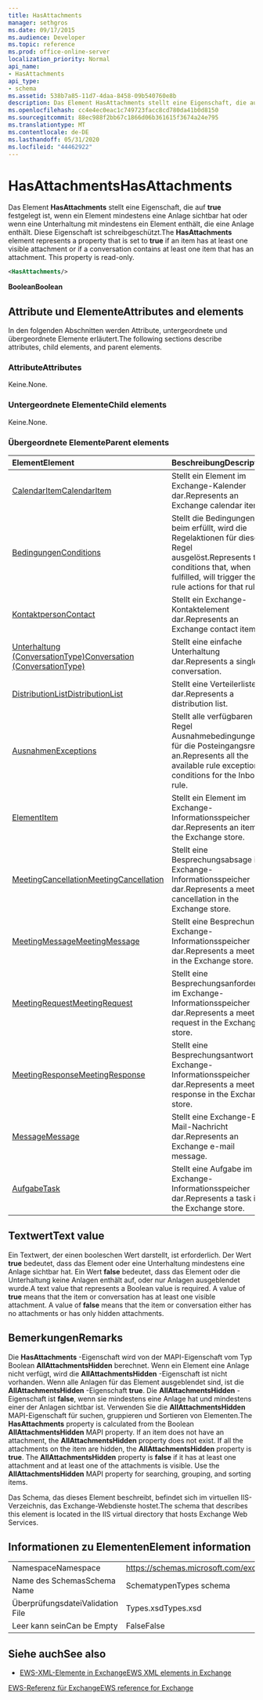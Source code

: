 ```yaml
---
title: HasAttachments
manager: sethgros
ms.date: 09/17/2015
ms.audience: Developer
ms.topic: reference
ms.prod: office-online-server
localization_priority: Normal
api_name:
- HasAttachments
api_type:
- schema
ms.assetid: 538b7a85-11d7-4daa-8458-09b540760e8b
description: Das Element HasAttachments stellt eine Eigenschaft, die auf true festgelegt ist, wenn ein Element mindestens eine Anlage sichtbar hat oder wenn eine Unterhaltung mit mindestens ein Element enthält, die eine Anlage enthält. Diese Eigenschaft ist schreibgeschützt.
ms.openlocfilehash: cc4e4ec0eac1c749723facc8cd780da41b0d8150
ms.sourcegitcommit: 88ec988f2bb67c1866d06b361615f3674a24e795
ms.translationtype: MT
ms.contentlocale: de-DE
ms.lasthandoff: 05/31/2020
ms.locfileid: "44462922"
---
```

# <a name="hasattachments"></a><span data-ttu-id="9b93f-104">HasAttachments</span><span class="sxs-lookup"><span data-stu-id="9b93f-104">HasAttachments</span></span>

<span data-ttu-id="9b93f-p102">Das Element **HasAttachments** stellt eine Eigenschaft, die auf **true** festgelegt ist, wenn ein Element mindestens eine Anlage sichtbar hat oder wenn eine Unterhaltung mit mindestens ein Element enthält, die eine Anlage enthält. Diese Eigenschaft ist schreibgeschützt.</span><span class="sxs-lookup"><span data-stu-id="9b93f-p102">The **HasAttachments** element represents a property that is set to **true** if an item has at least one visible attachment or if a conversation contains at least one item that has an attachment. This property is read-only.</span></span> 
  
```XML
<HasAttachments/>
```

 <span data-ttu-id="9b93f-107">**Boolean**</span><span class="sxs-lookup"><span data-stu-id="9b93f-107">**Boolean**</span></span>
## <a name="attributes-and-elements"></a><span data-ttu-id="9b93f-108">Attribute und Elemente</span><span class="sxs-lookup"><span data-stu-id="9b93f-108">Attributes and elements</span></span>

<span data-ttu-id="9b93f-109">In den folgenden Abschnitten werden Attribute, untergeordnete und übergeordnete Elemente erläutert.</span><span class="sxs-lookup"><span data-stu-id="9b93f-109">The following sections describe attributes, child elements, and parent elements.</span></span>
  
### <a name="attributes"></a><span data-ttu-id="9b93f-110">Attribute</span><span class="sxs-lookup"><span data-stu-id="9b93f-110">Attributes</span></span>

<span data-ttu-id="9b93f-111">Keine.</span><span class="sxs-lookup"><span data-stu-id="9b93f-111">None.</span></span>
  
### <a name="child-elements"></a><span data-ttu-id="9b93f-112">Untergeordnete Elemente</span><span class="sxs-lookup"><span data-stu-id="9b93f-112">Child elements</span></span>

<span data-ttu-id="9b93f-113">Keine.</span><span class="sxs-lookup"><span data-stu-id="9b93f-113">None.</span></span>
  
### <a name="parent-elements"></a><span data-ttu-id="9b93f-114">Übergeordnete Elemente</span><span class="sxs-lookup"><span data-stu-id="9b93f-114">Parent elements</span></span>

|<span data-ttu-id="9b93f-115">**Element**</span><span class="sxs-lookup"><span data-stu-id="9b93f-115">**Element**</span></span>|<span data-ttu-id="9b93f-116">**Beschreibung**</span><span class="sxs-lookup"><span data-stu-id="9b93f-116">**Description**</span></span>|
|:-----|:-----|
|[<span data-ttu-id="9b93f-117">CalendarItem</span><span class="sxs-lookup"><span data-stu-id="9b93f-117">CalendarItem</span></span>](calendaritem.md) <br/> |<span data-ttu-id="9b93f-118">Stellt ein Element im Exchange-Kalender dar.</span><span class="sxs-lookup"><span data-stu-id="9b93f-118">Represents an Exchange calendar item.</span></span>  <br/> |
|[<span data-ttu-id="9b93f-119">Bedingungen</span><span class="sxs-lookup"><span data-stu-id="9b93f-119">Conditions</span></span>](conditions.md) <br/> |<span data-ttu-id="9b93f-120">Stellt die Bedingungen, die beim erfüllt, wird die Regelaktionen für diese Regel ausgelöst.</span><span class="sxs-lookup"><span data-stu-id="9b93f-120">Represents the conditions that, when fulfilled, will trigger the rule actions for that rule.</span></span>  <br/> |
|[<span data-ttu-id="9b93f-121">Kontaktperson</span><span class="sxs-lookup"><span data-stu-id="9b93f-121">Contact</span></span>](contact.md) <br/> |<span data-ttu-id="9b93f-122">Stellt ein Exchange-Kontaktelement dar.</span><span class="sxs-lookup"><span data-stu-id="9b93f-122">Represents an Exchange contact item.</span></span>  <br/> |
|[<span data-ttu-id="9b93f-123">Unterhaltung (ConversationType)</span><span class="sxs-lookup"><span data-stu-id="9b93f-123">Conversation (ConversationType)</span></span>](conversation-conversationtype.md) <br/> |<span data-ttu-id="9b93f-124">Stellt eine einfache Unterhaltung dar.</span><span class="sxs-lookup"><span data-stu-id="9b93f-124">Represents a single conversation.</span></span>  <br/> |
|[<span data-ttu-id="9b93f-125">DistributionList</span><span class="sxs-lookup"><span data-stu-id="9b93f-125">DistributionList</span></span>](distributionlist.md) <br/> |<span data-ttu-id="9b93f-126">Stellt eine Verteilerliste dar.</span><span class="sxs-lookup"><span data-stu-id="9b93f-126">Represents a distribution list.</span></span>  <br/> |
|[<span data-ttu-id="9b93f-127">Ausnahmen</span><span class="sxs-lookup"><span data-stu-id="9b93f-127">Exceptions</span></span>](exceptions.md) <br/> |<span data-ttu-id="9b93f-128">Stellt alle verfügbaren Regel Ausnahmebedingungen für die Posteingangsregel an.</span><span class="sxs-lookup"><span data-stu-id="9b93f-128">Represents all the available rule exception conditions for the Inbox rule.</span></span>  <br/> |
|[<span data-ttu-id="9b93f-129">Element</span><span class="sxs-lookup"><span data-stu-id="9b93f-129">Item</span></span>](item.md) <br/> |<span data-ttu-id="9b93f-130">Stellt ein Element im Exchange-Informationsspeicher dar.</span><span class="sxs-lookup"><span data-stu-id="9b93f-130">Represents an item in the Exchange store.</span></span>  <br/> |
|[<span data-ttu-id="9b93f-131">MeetingCancellation</span><span class="sxs-lookup"><span data-stu-id="9b93f-131">MeetingCancellation</span></span>](meetingcancellation.md) <br/> |<span data-ttu-id="9b93f-132">Stellt eine Besprechungsabsage im Exchange-Informationsspeicher dar.</span><span class="sxs-lookup"><span data-stu-id="9b93f-132">Represents a meeting cancellation in the Exchange store.</span></span>  <br/> |
|[<span data-ttu-id="9b93f-133">MeetingMessage</span><span class="sxs-lookup"><span data-stu-id="9b93f-133">MeetingMessage</span></span>](meetingmessage.md) <br/> |<span data-ttu-id="9b93f-134">Stellt eine Besprechung im Exchange-Informationsspeicher dar.</span><span class="sxs-lookup"><span data-stu-id="9b93f-134">Represents a meeting in the Exchange store.</span></span>  <br/> |
|[<span data-ttu-id="9b93f-135">MeetingRequest</span><span class="sxs-lookup"><span data-stu-id="9b93f-135">MeetingRequest</span></span>](meetingrequest.md) <br/> |<span data-ttu-id="9b93f-136">Stellt eine Besprechungsanforderung im Exchange-Informationsspeicher dar.</span><span class="sxs-lookup"><span data-stu-id="9b93f-136">Represents a meeting request in the Exchange store.</span></span>  <br/> |
|[<span data-ttu-id="9b93f-137">MeetingResponse</span><span class="sxs-lookup"><span data-stu-id="9b93f-137">MeetingResponse</span></span>](meetingresponse.md) <br/> |<span data-ttu-id="9b93f-138">Stellt eine Besprechungsantwort im Exchange-Informationsspeicher dar.</span><span class="sxs-lookup"><span data-stu-id="9b93f-138">Represents a meeting response in the Exchange store.</span></span>  <br/> |
|[<span data-ttu-id="9b93f-139">Message</span><span class="sxs-lookup"><span data-stu-id="9b93f-139">Message</span></span>](message-ex15websvcsotherref.md) <br/> |<span data-ttu-id="9b93f-140">Stellt eine Exchange-E-Mail-Nachricht dar.</span><span class="sxs-lookup"><span data-stu-id="9b93f-140">Represents an Exchange e-mail message.</span></span>  <br/> |
|[<span data-ttu-id="9b93f-141">Aufgabe</span><span class="sxs-lookup"><span data-stu-id="9b93f-141">Task</span></span>](task.md) <br/> |<span data-ttu-id="9b93f-142">Stellt eine Aufgabe im Exchange-Informationsspeicher dar.</span><span class="sxs-lookup"><span data-stu-id="9b93f-142">Represents a task in the Exchange store.</span></span>  <br/> |
   
## <a name="text-value"></a><span data-ttu-id="9b93f-143">Textwert</span><span class="sxs-lookup"><span data-stu-id="9b93f-143">Text value</span></span>

<span data-ttu-id="9b93f-p103">Ein Textwert, der einen booleschen Wert darstellt, ist erforderlich. Der Wert **true** bedeutet, dass das Element oder eine Unterhaltung mindestens eine Anlage sichtbar hat. Ein Wert **false** bedeutet, dass das Element oder die Unterhaltung keine Anlagen enthält auf, oder nur Anlagen ausgeblendet wurde.</span><span class="sxs-lookup"><span data-stu-id="9b93f-p103">A text value that represents a Boolean value is required. A value of **true** means that the item or conversation has at least one visible attachment. A value of **false** means that the item or conversation either has no attachments or has only hidden attachments.</span></span> 
  
## <a name="remarks"></a><span data-ttu-id="9b93f-147">Bemerkungen</span><span class="sxs-lookup"><span data-stu-id="9b93f-147">Remarks</span></span>

<span data-ttu-id="9b93f-p104">Die **HasAttachments** -Eigenschaft wird von der MAPI-Eigenschaft vom Typ Boolean **AllAttachmentsHidden** berechnet. Wenn ein Element eine Anlage nicht verfügt, wird die **AllAttachmentsHidden** -Eigenschaft ist nicht vorhanden. Wenn alle Anlagen für das Element ausgeblendet sind, ist die **AllAttachmentsHidden** -Eigenschaft **true**. Die **AllAttachmentsHidden** -Eigenschaft ist **false**, wenn sie mindestens eine Anlage hat und mindestens einer der Anlagen sichtbar ist. Verwenden Sie die **AllAttachmentsHidden** MAPI-Eigenschaft für suchen, gruppieren und Sortieren von Elementen.</span><span class="sxs-lookup"><span data-stu-id="9b93f-p104">The **HasAttachments** property is calculated from the Boolean **AllAttachmentsHidden** MAPI property. If an item does not have an attachment, the **AllAttachmentsHidden** property does not exist. If all the attachments on the item are hidden, the **AllAttachmentsHidden** property is **true**. The **AllAttachmentsHidden** property is **false** if it has at least one attachment and at least one of the attachments is visible. Use the **AllAttachmentsHidden** MAPI property for searching, grouping, and sorting items.</span></span> 
  
<span data-ttu-id="9b93f-153">Das Schema, das dieses Element beschreibt, befindet sich im virtuellen IIS-Verzeichnis, das Exchange-Webdienste hostet.</span><span class="sxs-lookup"><span data-stu-id="9b93f-153">The schema that describes this element is located in the IIS virtual directory that hosts Exchange Web Services.</span></span>
  
## <a name="element-information"></a><span data-ttu-id="9b93f-154">Informationen zu Elementen</span><span class="sxs-lookup"><span data-stu-id="9b93f-154">Element information</span></span>

|||
|:-----|:-----|
|<span data-ttu-id="9b93f-155">Namespace</span><span class="sxs-lookup"><span data-stu-id="9b93f-155">Namespace</span></span>  <br/> |https://schemas.microsoft.com/exchange/services/2006/types  <br/> |
|<span data-ttu-id="9b93f-156">Name des Schemas</span><span class="sxs-lookup"><span data-stu-id="9b93f-156">Schema Name</span></span>  <br/> |<span data-ttu-id="9b93f-157">Schematypen</span><span class="sxs-lookup"><span data-stu-id="9b93f-157">Types schema</span></span>  <br/> |
|<span data-ttu-id="9b93f-158">Überprüfungsdatei</span><span class="sxs-lookup"><span data-stu-id="9b93f-158">Validation File</span></span>  <br/> |<span data-ttu-id="9b93f-159">Types.xsd</span><span class="sxs-lookup"><span data-stu-id="9b93f-159">Types.xsd</span></span>  <br/> |
|<span data-ttu-id="9b93f-160">Leer kann sein</span><span class="sxs-lookup"><span data-stu-id="9b93f-160">Can be Empty</span></span>  <br/> |<span data-ttu-id="9b93f-161">False</span><span class="sxs-lookup"><span data-stu-id="9b93f-161">False</span></span>  <br/> |
   
## <a name="see-also"></a><span data-ttu-id="9b93f-162">Siehe auch</span><span class="sxs-lookup"><span data-stu-id="9b93f-162">See also</span></span>



- [<span data-ttu-id="9b93f-163">EWS-XML-Elemente in Exchange</span><span class="sxs-lookup"><span data-stu-id="9b93f-163">EWS XML elements in Exchange</span></span>](ews-xml-elements-in-exchange.md)
  
[<span data-ttu-id="9b93f-164">EWS-Referenz für Exchange</span><span class="sxs-lookup"><span data-stu-id="9b93f-164">EWS reference for Exchange</span></span>](ews-reference-for-exchange.md)

